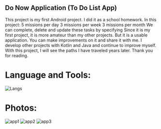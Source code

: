 ## Do Now Application (To Do List App)

This project is my first Android project.
I did it as a school homework.
In this project:
5 missions per day
3 missions per week
3 missions per month
We can complete, delete and update these tasks by specifying
Since it is my first project, it is more amateur than my other projects.
But it is a usable application. You can make improvements on it and share it with me.
I develop other projects with Kotlin and Java and continue to improve myself. With this project, I will see the paths I have traveled years later. Thank you for reading.

# Language and Tools:

![Langs](https://skillicons.dev/icons?i=kotlin,androidstudio,")

# Photos:

![app1](https://github.com/ozcanbayram/Do-Now-App/assets/117665864/19a3d0ed-78c4-42ec-bc0d-a11da11a251c)
![app2](https://github.com/ozcanbayram/Do-Now-App/assets/117665864/cd83327a-690e-4bd5-bdd7-414e9f730ed7)
![app3](https://github.com/ozcanbayram/Do-Now-App/assets/117665864/a8890d38-78a8-4e2e-9a3b-e4fb88c498cf)
